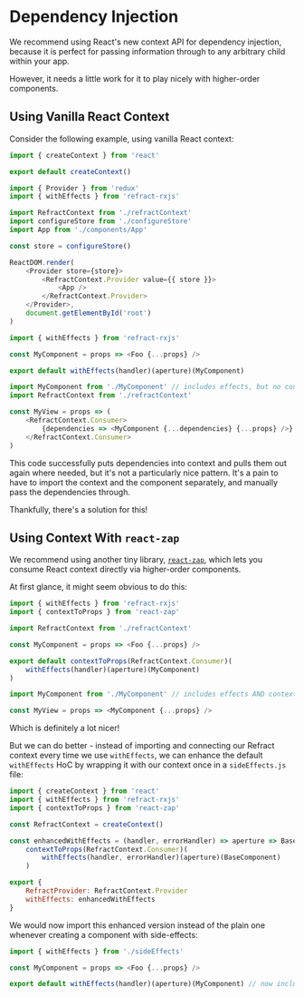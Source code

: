 # Dependency Injection

We recommend using React's new context API for dependency injection, because it is perfect for passing information through to any arbitrary child within your app.

However, it needs a little work for it to play nicely with higher-order components.

## Using Vanilla React Context

Consider the following example, using vanilla React context:

```js
import { createContext } from 'react'

export default createContext()
```

```js
import { Provider } from 'redux'
import { withEffects } from 'refract-rxjs'

import RefractContext from './refractContext'
import configureStore from './configureStore'
import App from './components/App'

const store = configureStore()

ReactDOM.render(
    <Provider store={store}>
        <RefractContext.Provider value={{ store }}>
            <App />
        </RefractContext.Provider>
    </Provider>,
    document.getElementById('root')
)
```

```js
import { withEffects } from 'refract-rxjs'

const MyComponent = props => <Foo {...props} />

export default withEffects(handler)(aperture)(MyComponent)
```

```js
import MyComponent from './MyComponent' // includes effects, but no context
import RefractContext from './refractContext'

const MyView = props => (
    <RefractContext.Consumer>
        {dependencies => <MyComponent {...dependencies} {...props} />}
    </RefractContext.Consumer>
)
```

This code successfully puts dependencies into context and pulls them out again where needed, but it's not a particularly nice pattern. It's a pain to have to import the context and the component separately, and manually pass the dependencies through.

Thankfully, there's a solution for this!

## Using Context With `react-zap`

We recommend using another tiny library, [`react-zap`](https://github.com/troch/react-zap), which lets you consume React context directly via higher-order components.

At first glance, it might seem obvious to do this:

```js
import { withEffects } from 'refract-rxjs'
import { contextToProps } from 'react-zap'

import RefractContext from './refractContext'

const MyComponent = props => <Foo {...props} />

export default contextToProps(RefractContext.Consumer)(
    withEffects(handler)(aperture)(MyComponent)
)
```

```js
import MyComponent from './MyComponent' // includes effects AND context

const MyView = props => <MyComponent {...props} />
```

Which is definitely a lot nicer!

But we can do better - instead of importing and connecting our Refract context every time we use `withEffects`, we can enhance the default `withEffects` HoC by wrapping it with our context once in a `sideEffects.js` file:

```js
import { createContext } from 'react'
import { withEffects } from 'refract-rxjs'
import { contextToProps } from 'react-zap'

const RefractContext = createContext()

const enhancedWithEffects = (handler, errorHandler) => aperture => BaseComponent =>
    contextToProps(RefractContext.Consumer)(
        withEffects(handler, errorHandler)(aperture)(BaseComponent)
    )

export {
    RefractProvider: RefractContext.Provider
    withEffects: enhancedWithEffects
}
```

We would now import this enhanced version instead of the plain one whenever creating a component with side-effects:

```js
import { withEffects } from './sideEffects'

const MyComponent = props => <Foo {...props} />

export default withEffects(handler)(aperture)(MyComponent) // now includes dependencies!
```

